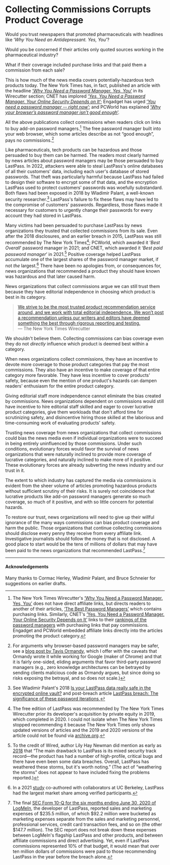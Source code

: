 # Collecting Commissions Corrupts Product Coverage

<!-- To grasp the severity of the problem consider the analog of pharmaceuticals. -->
Would you trust newspapers that promoted pharmaceuticals with headlines like ‘*Why You Need an Antidepressant. Yes, You*’?

Would you be concerned if their articles only quoted sources working in the pharmaceutical industry?

What if their coverage included purchase links and that paid them a commission from each sale?

This is how much of the news media covers potentially-hazardous tech products today. The New York Times has, in fact, published an article with the headline [‘*Why You Need a Password Manager. Yes, You*’](https://www.nytimes.com/2019/08/27/smarter-living/wirecutter/why-you-need-a-password-manager-yes-you.html) in its Wirecutter section; CNET has implored [‘*Yes, You Need a Password Manager. Your Online Security Depends on It*’](https://www.cnet.com/tech/services-and-software/yes-you-need-a-password-manager-your-online-security-depends-on-it/); Engadget has urged [‘*You need a password manager -- right now*’](https://www.engadget.com/2019-08-26-the-best-password-managers-compared.html); and PCWorld has explained [‘*Why your browser’s password manager isn’t good enough*’](https://www.pcworld.com/article/393979/why-your-browsers-password-manager-isnt-good-enough.html).

All the above publications collect commissions when readers click on links to buy add-on password managers.[^nyt-affiliate-links-are-indirect] The free password manager built into your web browser, which some articles describe as not “good enough”, pays no commissions.[^in-favor-of-browser-managers]


[^nyt-affiliate-links-are-indirect]: The New York Times Wirecutter's [‘Why You Need a Password Manager. Yes, You’](https://www.nytimes.com/2019/08/27/smarter-living/wirecutter/why-you-need-a-password-manager-yes-you.html) does not have direct affiliate links, but directs readers to another of their articles, [‘The Best Password Managers’](https://www.nytimes.com/wirecutter/reviews/best-password-managers/) which contains purchasing links. Similarly, CNET's [‘Yes, You Need a Password Manager. Your Online Security Depends on It’](https://www.cnet.com/tech/services-and-software/yes-you-need-a-password-manager-your-online-security-depends-on-it/) links to their [rankings of the password managers](https://www.cnet.com/tech/services-and-software/best-password-manager/) with purchasing links that pay commissions. Engadget and PCWorld embedded affiliate links directly into the articles promoting the product category.

Like pharmaceuticals, tech products can be hazardous and those persuaded to buy them can be harmed. The readers most clearly harmed by news articles about password managers may be those persuaded to buy LastPass. In 2022, attackers were able to steal LastPass's online databases of all their customers' data, including each user's database of stored passwords. That theft was particularly harmful because LastPass had failed to design their software to encrypt some of that data, and the encryption LastPass used to protect customers' passwords was woefully substandard. Both flaws had been exposed in 2018 by Wladimir Palant, a well-known security researcher.[^lastpass-iterations] LastPass's failure to fix these flaws may have led to the compromise of customers' passwords. Regardless, those flaws made it necessary for customers to urgently change their passwords for every account they had stored in LastPass.

Many victims had been persuaded to purchase LastPass by news organizations they trusted that collected commissions from its sale. Even after the 2018 disclosures, and an earlier breach in 2015, LastPass was still recommended by The New York Times[^nyt-lastpass-rec]; PCWorld, which awarded it ‘*Best Overall*’ password manager in 2021; and CNET, which awarded it ‘*Best paid password manager*’ in 2021.[^wired-notes-security] Positive coverage helped LastPass accumulate one of the largest shares of the password manager market, if not *the* largest.[^lastpass-market-share] There have been no apologies from, or consequences for, news organizations that recommended a product they should have known was hazardous and that later caused harm.

[^nyt-lastpass-rec]: The free edition of LastPass was recommended by The New York Times Wirecutter prior its developer's acquisition by private equity in 2019, which completed in 2020. I could not isolate when The New York Times stopped recommending it because The New York Times only shows updated versions of articles and the 2019 and 2020 versions of the article could not be found via [archive.org](archive.org).

News organizations that collect commissions argue we can still trust them because they have editorial independence in choosing which product is best in its category.

> [We strive to be the most trusted product recommendation service around, and we work with total editorial independence. We won’t post a recommendation unless our writers and editors have deemed something the best through rigorous reporting and testing.](https://www.nytimes.com/wirecutter/about/)<br/> — The New York Times Wirecutter

We shouldn't believe them. Collecting commissions can bias coverage even they do not *directly* influence which product is deemed best within a category.

When news organizations collect commissions, they have an incentive to devote more coverage to those product categories that pay the most commissions. They also have an incentive to make coverage of that entire category more favorable. They have less incentive to cover products' safety, because even the mention of one product's hazards can dampen readers' enthusiasm for the entire product category.

Giving editorial staff more independence cannot eliminate the bias created by commissions. News organizations dependent on commissions would still have incentive to hire editorial staff skilled and eager to cover lucrative product categories, give them workloads that don't afford time for scrutinizing safety, and disincentive hiring those skilled at the laborious and time-consuming work of evaluating products' safety.

Trusting news coverage from news organizations that collect commissions could bias the news media even if individual organizations were to succeed in being entirely uninfluenced by those commissions. Under such conditions, evolutionary forces would favor the survival of news organizations that were naturally inclined to provide more coverage of lucrative categories, and naturally inclined to make more of it positive. These evolutionary forces are already subverting the news industry and our trust in it.

<!-- Even without the influence of commissions, safety receives insufficient coverage because it's expensive to investigate.  -->
<!-- It's no wonder coverage of lucrative product categories like password managers so often glosses over the products' hazards. -->

The extent to which industry has captured the media via commissions is evident from the sheer volume of articles promoting hazardous products without sufficient scrutiny of their risks. It is surely not coincidence that lucrative products like add-on password managers generate so much coverage, so much of it positive, and with so little concern for potential hazards.

To restore our trust, news organizations will need to give up their willful ignorance of the many ways commissions can bias product coverage and harm the public. Those organizations that continue collecting commissions should disclose every penny they receive from every affiliate link. Investigative journalists should follow the money that is not disclosed. A good place to start would be the tens of millions of dollars that may have been paid to the news organizations that recommended LastPass.[^money-flow]


---

#### Acknowledgements

Many thanks to Cormac Herley, Wladimir Palant, and Bruce Schneier for suggestions on earlier drafts.


[^editorial-independence]: For example, the second paragraph of [The New York Times Wirecutter about page](https://www.nytimes.com/wirecutter/about/) states “We strive to be the most trusted product recommendation service around, and we work with total editorial independence. We won’t post a recommendation unless our writers and editors have deemed something the best through rigorous reporting and testing.” Later they explain that “the decisions we make regarding the products we feature on our site are always driven by editorial and product testing standards, not by affiliate deals or advertising relationships.” PCWorld, a product of IDG Communications Inc., claims “editorial independence” because [“Our journalists are generally unaware of how much commission – if any – PCWorld receives from a purchase.”](https://www.pcworld.com/about/affiliate-link-policy) Even [Consumer Reports](https://www.consumerreports.org/), the gold standard in product coverage that insists on buying the products it reviews and touts being “ad-free”, influence-free”, and “powered by consumers”, collects affiliate commissions, including via their links to recommended password managers. While LastPass was not among their recommendations as of May 2023, their review of LastPass still rated it “Excellent in data security” despite all the evidence to the contrary.

[^in-favor-of-browser-managers]: For arguments why browser-based password managers may be safer, see a  [blog post by Tavis Ormandy](https://lock.cmpxchg8b.com/passmgrs.html), which I offer with the caveats that Ormandy wrote it while working for Google (maker of Chrome) and that it is fairly one-sided, eliding arguments that favor third-party password managers (e.g., zero knowledge architectures can be betrayed by sending clients malicious code as Ormandy argues, but since doing so risks exposing the betrayal, and so does not scale.)

[^lastpass-market-share]: In a 2021 [study](https://dash.harvard.edu/handle/1/37374029) co-authored with collaborators at UC Berkeley, LastPass had the largest market share among verified participants.

[^lastpass-iterations]: See Wladimir Palant's 2018 [Is your LastPass data really safe in the encrypted online vault?](https://palant.info/2018/07/09/is-your-lastpass-data-really-safe-in-the-encrypted-online-vault/) and post-breach article [LastPass breach: The significance of these password iterations](https://palant.info/2022/12/28/lastpass-breach-the-significance-of-these-password-iterations/),

[^lastpass-best]: Contact me for archival copies of both articles if necessary. At the time of writing, the [PCWorld article](https://www.pcworld.com/article/393979/why-your-browsers-password-manager-isnt-good-enough.html) was still online with the recommendation unchanged and the [CNET article was available via the Internet Archive](https://web.archive.org/web/20210707100536/https://www.cnet.com/tech/services-and-software/best-password-manager/).

[^wired-notes-security]: To the credit of Wired, author Lily Hay Newman did mention as early as [2018](https://web.archive.org/web/20200612063257/https://www.wired.com/story/password-manager-autofill-ad-tech-privacy/) that “The main drawback to LastPass is its mixed security track record—the product has had a number of high-profile, critical bugs and there have even been some data breaches. Overall, LastPass has weathered these storms, but it's worth noting.” (The act of “weathering the storms” does not appear to have included fixing the problems reported.)

[^money-flow]: The final [SEC Form 10-Q for the six months ending June 30, 2020 of LogMeIn](https://www.sec.gov/ix?doc=/Archives/edgar/data/0001420302/000156459020034298/logm-10q_20200630.htm), the developer of LastPass, reported sales and marketing expenses of \$235.5 million, of which \$92.2 million were bucketed as marketing expenses separate from the sales and marketing personnel, professional services, credit card transaction fees, and so on (the other \$147.7 million). The SEC report does not break down these expenses between LogMeIn's flagship LastPass and other products, and between affiliate commissions and direct advertising. Yet, even if LastPass commissions represented 10\% of that budget, it would mean that over ten million dollars of commissions were paid to those recommending LastPass in the year before the breach alone.